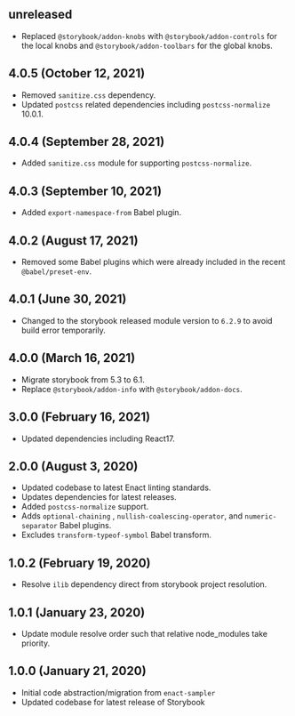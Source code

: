 ## unreleased

* Replaced `@storybook/addon-knobs` with `@storybook/addon-controls` for the local knobs and `@storybook/addon-toolbars` for the global knobs.

## 4.0.5 (October 12, 2021)

* Removed `sanitize.css` dependency.
* Updated `postcss` related dependencies including `postcss-normalize` 10.0.1.

## 4.0.4 (September 28, 2021)

* Added `sanitize.css` module for supporting `postcss-normalize`.

## 4.0.3 (September 10, 2021)

* Added `export-namespace-from` Babel plugin.

## 4.0.2 (August 17, 2021)

* Removed some Babel plugins which were already included in the recent `@babel/preset-env`.

## 4.0.1 (June 30, 2021)

* Changed to the storybook released module version to `6.2.9` to avoid build error temporarily.

## 4.0.0 (March 16, 2021)

* Migrate storybook from 5.3 to 6.1.
* Replace `@storybook/addon-info` with `@storybook/addon-docs`.

## 3.0.0 (February 16, 2021)

* Updated dependencies including React17.

## 2.0.0 (August 3, 2020)

* Updated codebase to latest Enact linting standards.
* Updates dependencies for latest releases.
* Added `postcss-normalize` support.
* Adds `optional-chaining` , `nullish-coalescing-operator`, and `numeric-separator` Babel plugins.
* Excludes `transform-typeof-symbol` Babel transform.

## 1.0.2 (February 19, 2020)

* Resolve `ilib` dependency direct from storybook project resolution.

## 1.0.1 (January 23, 2020)

* Update module resolve order such that relative node_modules take priority.

## 1.0.0 (January 21, 2020)

* Initial code abstraction/migration from `enact-sampler`
* Updated codebase for latest release of Storybook
